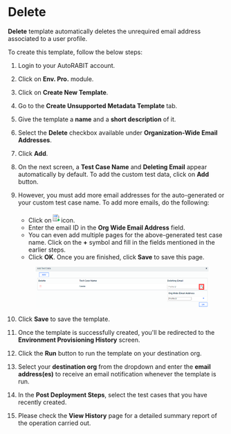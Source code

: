 # Delete

**Delete** template automatically deletes the unrequired email address associated to a user profile.

To create this template, follow the below steps:

1. Login to your AutoRABIT account.
2. Click on **Env. Pro.** module.
3. Click on **Create New Template**.
4. Go to the **Create Unsupported Metadata Template** tab.
5. Give the template a **name** and a **short description** of it.
6. Select the **Delete** checkbox available under **Organization-Wide Email Addresses**.
7. Click **Add**.
8. On the next screen, a **Test Case Name** and **Deleting Email** appear automatically by default. To add the custom test data, click on **Add** button.&#x20;
9.  However, you must add more email addresses for the auto-generated or your custom test case name. To add more emails, do the following:

    * Click on![](<../../../../../../.gitbook/assets/image (13) (1) (1) (1) (1) (1).png>)icon.
    * Enter the email ID in the **Org Wide Email Address** field.&#x20;
    * You can even add multiple pages for the above-generated test case name. Click on the **+** symbol and fill in the fields mentioned in the earlier steps.&#x20;
    * Click **OK**. Once you are finished, click **Save** to save this page.

    <figure><img src="../../../../../../.gitbook/assets/image (12) (1) (1) (1) (1) (1).png" alt=""><figcaption></figcaption></figure>
10. Click **Save** to save the template.
11. Once the template is successfully created, you'll be redirected to the **Environment Provisioning History** screen.
12. Click the **Run** button to run the template on your destination org.
13. Select your **destination org** from the dropdown and enter the **email address(es)** to receive an email notification whenever the template is run.
14. In the **Post Deployment Steps**, select the test cases that you have recently created.&#x20;
15. Please check the **View History** page for a detailed summary report of the operation carried out.
